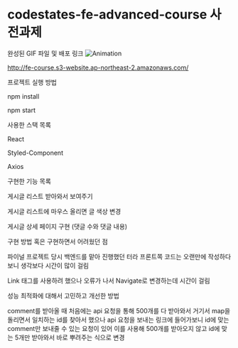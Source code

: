 # codestates-fe-advanced-course 사전과제
완성된 GIF 파일 및 배포 링크
  ![Animation](https://user-images.githubusercontent.com/96031088/182527368-7d45cf79-8055-41a9-bac7-756e96d66c60.gif)

  http://fe-course.s3-website.ap-northeast-2.amazonaws.com/

프로젝트 실행 방법

  npm install
  
  npm start
  
사용한 스택 목록

  React
  
  Styled-Component
  
  Axios

구현한 기능 목록

  게시글 리스트 받아와서 보여주기
  
  게시글 리스트에 마우스 올리면 글 색상 변경
  
  게시글 상세 페이지 구현 (댓글 수와 댓글 내용)

구현 방법 혹은 구현하면서 어려웠던 점

  파이널 프로젝트 당시 백엔드를 맡아 진행했던 터라 프론트쪽 코드는 오랜만에 작성하다보니 생각보다 시간이 많이 걸림
  
  Link 태그를 사용하려 했으나 오류가 나서 Navigate로 변경하는데 시간이 걸림

성능 최적화에 대해서 고민하고 개선한 방법

  comment를 받아올 때 처음에는 api 요청을 통해 500개를 다 받아와서 거기서 map을 돌리면서 일치하는 id를 찾아서 했으나 api 요청을 보내는 링크에 들어가보니 id에 맞는 comment만 보내줄 수 있는 요청이 있어 이를 사용해 500개를 받아오지 않고 id에 맞는 5개만 받아와서 바로 뿌려주는 식으로 변경
